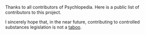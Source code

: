 Thanks to all contributors of Psychlopedia. Here is a public list of contributors to this project.

<end of list>

I sincerely hope that, in the near future, contributing to controlled substances legislation is not a [taboo](http://en.wikipedia.org/wiki/Taboo).
